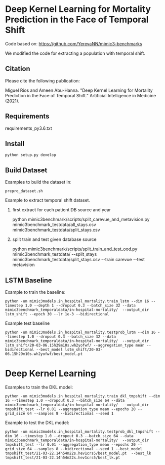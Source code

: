 # Deep Kernel Learning for Mortality Prediction in the Face of Temporal Shift
 
Code based on: https://github.com/YerevaNN/mimic3-benchmarks

We modified the code for extracting a population with temporal shift.

## Citation

Please cite the following publication:

Miguel Rios and Ameen Abu-Hanna. "Deep Kernel Learning for Mortality Prediction in the Face of Temporal Shift." Artificial Intelligence in Medicine (2021). 

## Requirements

requirements_py3.6.txt

## Install

    python setup.py develop


## Build Dataset 

Examples to build the dataset in:

    prepro_dataset.sh

Example to extract temporal shift dataset.

1. first extract for each patient DB source and year
    
    python mimic3benchmark/scripts/split_carevue_and_metavision.py mimic3benchmark_testdata/all_stays.csv mimic3benchmark_testdata/split_stays.csv

2. split train and test given database source
    
    python mimic3benchmark/scripts/split_train_and_test_ood.py mimic3benchmark_testdata/ --split_stays mimic3benchmark_testdata/split_stays.csv --train carevue --test metavision    
    

## LSTM Baseline

Example to train the baseline:

    python -um mimic3models.in_hospital_mortality.train_lstm --dim 16 --timestep 1.0 --depth 1 --dropout 0.3 --batch_size 32 --data mimic3benchmark_temporaldata/in-hospital-mortality/  --output_dir lstm_shift --epoch 30 --lr 1e-3 --bidirectional

Example test baseline

    python -um mimic3models.in_hospital_mortality.testprob_lstm --dim 16 --timestep 1.0 --dropout 0.3 --batch_size 32 --data mimic3benchmark_temporaldata/in-hospital-mortality/  --output_dir lstm_shift/20-03-06.15h29m10s.wh2yofwf/ --aggregation_type mean --bidirectional --best_model lstm_shift/20-03-06.15h29m10s.wh2yofwf/best_model.pt  
    

# Deep Kernel Learning 

Examples to train the DKL model:

    python -um mimic3models.in_hospital_mortality.train_dkl_tmpshift --dim 16 --timestep 1.0 --dropout 0.3 --batch_size 64 --data mimic3benchmark_temporaldata/in-hospital-mortality/  --output_dir tmpshift_test --lr 0.01 --aggregation_type mean --epochs 20 --grid_size 64 --samples 8 --bidirectional --seed 1

Example to test the DKL model:

    python -um mimic3models.in_hospital_mortality.testprob_dkl_tmpshift --dim 16 --timestep 1.0 --dropout 0.3 --batch_size 64 --data mimic3benchmark_temporaldata/in-hospital-mortality/  --output_dir tmpshift_test --lr 0.01 --aggregation_type mean --epochs 20 --grid_size 64 --samples 8 --bidirectional --seed 1 --best_model tmpshift_test/21-03-22.14h54m22s.hev1crs5/best_model.pt  --best_lk tmpshift_test/21-03-22.14h54m22s.hev1crs5/best_lk.pt

